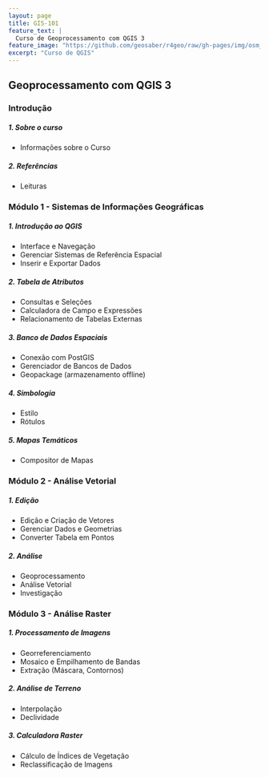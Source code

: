 ```yaml
---
layout: page
title: GIS-101
feature_text: |
  Curso de Geoprocessamento com QGIS 3
feature_image: "https://github.com/geosaber/r4geo/raw/gh-pages/img/osm_bkground.png"
excerpt: "Curso de QGIS"
---
```

## Geoprocessamento com QGIS 3
### Introdução
##### 1. Sobre o curso
  - Informações sobre o Curso
##### 2. Referências
  - Leituras
### Módulo 1 - Sistemas de Informações Geográficas
##### 1. Introdução ao QGIS
- Interface e Navegação
- Gerenciar Sistemas de Referência Espacial
- Inserir e Exportar Dados
##### 2. Tabela de Atributos
- Consultas e Seleções
- Calculadora de Campo e Expressões
- Relacionamento de Tabelas Externas
##### 3. Banco de Dados Espaciais
- Conexão com PostGIS
- Gerenciador de Bancos de Dados
- Geopackage (armazenamento offline)
##### 4. Simbologia
- Estilo
- Rótulos
##### 5. Mapas Temáticos
- Compositor de Mapas
### Módulo 2 - Análise Vetorial
##### 1. Edição
- Edição e Criação de Vetores
- Gerenciar Dados e Geometrias
- Converter Tabela em Pontos
##### 2. Análise
- Geoprocessamento
- Análise Vetorial
- Investigação
### Módulo 3 - Análise Raster
##### 1. Processamento de Imagens
- Georreferenciamento
- Mosaico e Empilhamento de Bandas
- Extração (Máscara, Contornos)
##### 2. Análise de Terreno
- Interpolação
- Declividade
##### 3. Calculadora Raster
- Cálculo de Índices de Vegetação
- Reclassificação de Imagens
